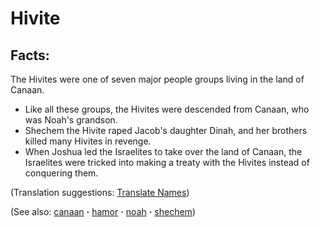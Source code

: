 # Hivite #

## Facts: ##

The Hivites were one of seven major people groups living in the land of Canaan.

* Like all these groups, the Hivites were descended from Canaan, who was Noah's grandson.
* Shechem the Hivite raped Jacob's daughter Dinah, and her brothers killed many Hivites in revenge.
* When Joshua led the Israelites to take over the land of Canaan, the Israelites were tricked into making a treaty with the Hivites instead of conquering them.

(Translation suggestions: [Translate Names](https://git.door43.org/Door43/en-ta-translate-vol1/src/master/content/translate_names.md))

(See also: [canaan](../other/canaan.md) **·** [hamor](../other/hamor.md) **·** [noah](../other/noah.md) **·** [shechem](../other/shechem.md))

